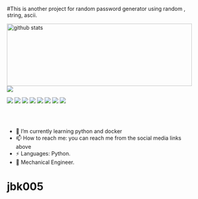 #This is another project for random password generator using random , string, ascii.

<p>
  <img align="left" width="490" height="165" src="https://github-readme-stats.vercel.app/api/?username=jbk005&show_icons=true&title_color=fffffff&icon_color=000000&text_color=000000" alt="github stats"/>
  <a href="https://github.com/anuraghazra/github-readme-stats">
    <img align="center" src="https://github-readme-stats.anuraghazra1.vercel.app/api/top-langs/?username=jbk005" />
  </a>
  <p>
    <img src="https://views.whatilearened.today/views/github/jbk005/views.svg"/>
    <a href="https://github.com/jbk005/"><img src="https://img.shields.io/github/followers/jbk005?color=%234CC61E&label=GitHub%20Followers%20%3A"/></a>
    <a href="https://github.com/jbk005?tab=repositories"><img src="https://badges.frapsoft.com/os/v2/open-source.svg?v=103"/></a>
    <a href="https://github.com/Naereen/badges"><img src="https://img.shields.io/badge/badges-awesome-green.svg"/></a>
    <a href="mailto:jbharathkumar770@gmail.com?subject=[GitHub]%20🔥%20Ask%20me%20anything&body=Hello%20Bayrem%2C%0A%0AI am%20sending%20you%20this%20mail%20after%20seeing%20your%20GitHub profile%20to..."><img src="https://img.shields.io/badge/Ask%20me-anything-1abc9c.svg"/></a>
    <img src="https://img.shields.io/badge/Os-Debian & Linux-a80030"/>
    <img src="https://img.shields.io/badge/Os-Windows-a80030"/>
    <img src="https://img.shields.io/badge/its me JBK 😎-a80030"/>
  </p>
</p>
<br/><br/>

<!--
BHARATH KUMAR J is a ✨ _special_ ✨ repository because its `README.md` (this file) appears on your GitHub profile.
-->

- 🌱 I’m currently learning python and docker
- 📫 How to reach me: you can reach me from the social media links above
- ⚡ Languages: Python.
- 🦾 Mechanical Engineer.
# jbk005

